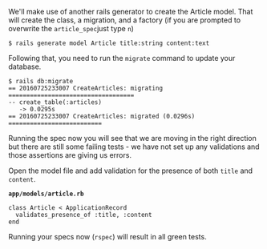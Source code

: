 We'll make use of another rails generator to create the Article model. That will create the class, a migration, and a factory (if you are prompted to overwrite the `article_spec`just type `n`)

    $ rails generate model Article title:string content:text

Following that, you need to run the `migrate` command to update your database.

    $ rails db:migrate
    == 20160725233007 CreateArticles: migrating ===================================
    -- create_table(:articles)
       -> 0.0295s
    == 20160725233007 CreateArticles: migrated (0.0296s) ==========================

Running the spec now you will see that we are moving in the right direction but there are still some failing tests - we have not set up any validations and those assertions are giving us errors.

Open the model file and add validation for the presence of both `title` and `content`.

**`app/models/article.rb`**

    class Article < ApplicationRecord
      validates_presence_of :title, :content
    end

Running your specs now (`rspec`) will result in all green tests.